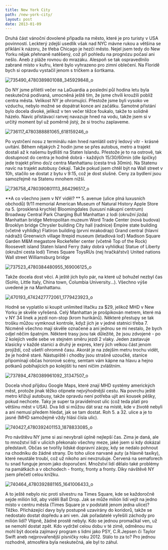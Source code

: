 ```yaml
---
title: New York City
path: /new-york-city/
layout: post
date: 2013-01-09
---
```


Druhá část vánoční dovolené připadla na město, které je pro turisty v USA povinností. Leckterý zdejší usedlík však nad NYC mávne rukou a většina se přiklání k názoru, že třeba Chicago je hezčí město. Nejel jsem tedy do New Yorku nějak přehnaně natěšený, což při pohledu na prognózu počasí ani nešlo. Aneb z pláže rovnou do mrazáku. Alespoň se tak ospravedlnilo zabrané místo v kufru, které bylo vyhrazeno pro zimní oblečení. Na Floridě bych si opravdu vystačil jenom s tričkem a šortkama. 

![735490_4780389801088_345929848_o](../wp-legacy-content/735490_4780389801088_345929848_o-300x225.jpg)

Do NY jsme přilétli večer na LaGuardia a poslední půl hodina letu byla neskutečná podívaná, umocněná ještě tím, že jsme chvíli kroužili poblíž centra města. Velikost NY je ohromující. Přestože jsme byli vysoko ve vzduchu, nebylo možné se dopátrat konce ani začátku. Samotné přistání bylo docela divoké, jelikož v ten večer těžce foukalo, takže to solidně házelo. Navíc přistávací ranvej navazuje hned na vodu, takže jsem si v určitý moment byl už poměrně jistý, že si trochu zaplaveme. 

![736117_4780388881065_618159246_o](../wp-legacy-content/736117_4780388881065_618159246_o-300x225.jpg)

Po vystrčení nosu z terminálu nám hned namlátil ostrý ledový vítr - krásné uvítání. Během nějakých 2 hodin jsme se přes autobus, metro a trajekt dostali až k našemu bydlišti na Staten Islandu. Přestože je to na ostrově, tak dostupnost do centra je hodně dobrá - každých 15/30/60min (dle špičky) jede trajekt přímo do/z centra Manhattanu (cesta trvá 30min). Na Statenu navíc na trajekt autobusy čekají. Takže pokud jsem chtěl být na Wall street v 10h, stačilo se dostat z bytu v 9:15, což je dost slušné. Ceny za bydlení jsou samozřejmě na Statenu mnohem nižší. 

![736758_4780390801113_864296517_o](../wp-legacy-content/736758_4780390801113_864296517_o-225x300.jpg)

**A co všechno jsem v NY viděl? ** 5\. avenue (ulice plná luxusních obchodů) 9/11 memorial American Museum of Natural History Apple Store na 5. (prosklená krychle) Bloomingdales (luxusní nákupní centrum) Broadway Central Park Charging Bull Manhattan z lodi (okružní jízda) Manhattan bridge Metropolitan muzeum Word Trade Center (nová budova) Brooklyn bridge Chrysler building City hall (radnice) Empire state building (včetně vyhlídky) Flatiron building (první mrakodrap) Grand central (hlavní nádraží) Greenwich village Itrepid museum (letadlová loď) Madison Square Garden M&M megastore Rockefeller center (včetně Top of the Rock) Roosevelt island Staten Island Ferry (taky dobrá vyhlídka) Statue of Liberty (okružní cesta lodí) Times Square ToysRUs (nej hračkářství) United nations Wall street Williamsburg bridge 

![737523_4780384480955_169006125_o](../wp-legacy-content/737523_4780384480955_169006125_o-300x225.jpg)

Takže docela dost věcí. A ještě jich bylo pár, na které už bohužel nezbyl čas (SoHo, Little Italy, China town, Columbia University...). Všechno výše uvedené je na Manhattanu. 

![470193_4742427772061_1779423923_o](../wp-legacy-content/470193_4742427772061_1779423923_o-300x225.jpg)

Hodně se vyplatilo si koupit unlimited lítačku za $29, jelikož MHD v New Yorku je skvěle vyřešená. Celý Manhattan je prošpikován metrem, které má v NY 34 linek a jezdí non-stop (krom hurikánů). Některé přestupy se tak trošku můžou vymknout kontrole, když jich je v jedné statnici třeba 7. Nicméně všechno mají skvěle označené a ani jednou se mi nestalo, že bych odjel něčím špatným. Některé trasy jsou tak důležité, že jsou zdvojené - po 2 kolejích vedle sebe ve stejném směru jezdí 2 vlaky. Jeden zastavuje klasicky v každé stanici a druhý je expres, který jich velkou část jenom projíždí, což ušetří ohromně času. Akorát je na zdejším metru trochu vidět, že je hodně staré. Nástupiště i chodby jsou strašně uzoučké, stanice připomínají občas hororové scény, semtam vám kápne na hlavu a hejno potkanů pobíhajících po kolejišti tu není ničím zvláštním. 

![737894_4780389961092_31347507_o](../wp-legacy-content/737894_4780389961092_31347507_o-300x225.jpg)

Docela vhod přijdou Google Maps, které znají MHD systémy amerických měst, protože jinak těžko otipnete nejvýhodnější cestu. Na povrchu ještě metro křižují autobusy, takže opravdu není potřeba ujít ani kousek pěšky, pokud nechcete. Taky je super ta pravidelnost ulic (což teda platí pro většinu měst v USA). Dva lidi si můžou dát sraz na místě, kde v životě nebyli a ani nemusí předem hledat, jak se tam dostat. Roh 5. a 32. ulice a je to jasné (MHD samožejmě vždy hlásí čísla ulic). 

![740427_4780392401153_1878833085_o](../wp-legacy-content/740427_4780392401153_1878833085_o-300x225.jpg)

Pro návštěvu NY jsme si asi nevybrali úplně nejlepší čas. Zima je daná, ale to množství lidí v ulicích překonalo všechny meze, jaké jsem si kdy dokázal představit. Občas se tvořily lidské dopravní zácpy, kdy se nedalo pohnout na chodníku do žádné strany. Do toho ulice narvané auty (a hlavně taxíky), které neustále troubí, což už nikoho ani nevzrušuje. Červená na semaforech tu snad funguje jenom jako doporučení. Množství lidí dělalo také problémy na památkách a v obchodech - fronty, fronty a fronty. Díky návštěvě NY jsem přečetl celou knížku. 

![740464_4780392881165_1641006433_o](../wp-legacy-content/740464_4780392881165_1641006433_o-300x225.jpg)

A to ještě nebylo nic proti silvestru na Times Square, kde se každoročně sejde milión lidí, aby viděli Ball Drop. Jak se může milión lidí vejít na jedno místo v centru města (Times Square je v podstatě jenom jedna ulice)? Těžko. Přicházející davy byly postupně uzavírány do koridorů, takže se nedostalo dostat dopředu a ani ven. Jak pořadatelé vyřešili záchody pro milión lidí? Vtipně, žádné prostě nebyly. Kdo se jednou promačkal ven, už se nemohl dostat zpět. Kdo vydržel celou dobu v té zimě, odměnou mu mohl být docela zajímavý program s lidmi jako PSY, C.R.Jepsen či Taylor Swift aneb nejprovařenější písničky roku 2012. Stálo to za to? Pro jednou rozhodně, atmosféra byla neskutečná, ale byl to záhul.